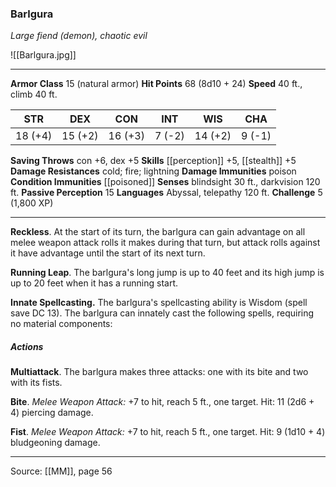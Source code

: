 ### Barlgura
_Large fiend (demon), chaotic evil_

![[Barlgura.jpg]]




---

**Armor Class** 15 (natural armor)
**Hit Points** 68 (8d10 + 24)
**Speed** 40 ft., climb 40 ft.

| STR     | DEX     | CON     | INT     | WIS     | CHA     |
|---------|---------|---------|---------|---------|---------|
| 18 (+4) | 15 (+2) | 16 (+3) | 7 (-2) | 14 (+2) | 9 (-1) |

**Saving Throws** con +6, dex +5
**Skills** [[perception]] +5, [[stealth]] +5
**Damage Resistances** cold; fire; lightning
**Damage Immunities** poison
**Condition Immunities** [[poisoned]]
**Senses** blindsight 30 ft., darkvision 120 ft.
**Passive Perception** 15
**Languages** Abyssal, telepathy 120 ft.
**Challenge** 5 (1,800 XP)

---

**Reckless**. At the start of its turn, the barlgura can gain advantage on all melee weapon attack rolls it makes during that turn, but attack rolls against it have advantage until the start of its next turn.

**Running Leap**. The barlgura's long jump is up to 40 feet and its high jump is up to 20 feet when it has a running start.

**Innate Spellcasting.** The barlgura's spellcasting ability is Wisdom (spell save DC 13). The barlgura can innately cast the following spells, requiring no material components:

##### Actions
**Multiattack**. The barlgura makes three attacks: one with its bite and two with its fists.

**Bite**. _Melee Weapon Attack:_ +7 to hit, reach 5 ft., one target. Hit: 11 (2d6 + 4) piercing damage.

**Fist**. _Melee Weapon Attack:_ +7 to hit, reach 5 ft., one target. Hit: 9 (1d10 + 4) bludgeoning damage.


---

Source: [[MM]], page 56